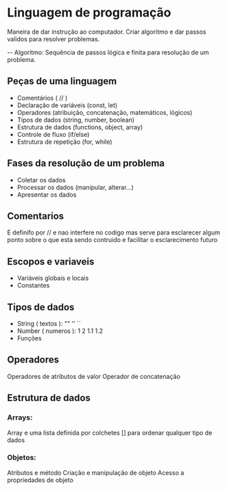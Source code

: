 # Linguagem de programação

Maneira de dar instrução ao computador.
Criar algoritmo e dar passos validos para resolver problemas.

-- Algoritmo: Sequência de passos lógica e finita para resolução de um problema.

## Peças de uma linguagem

- Comentários ( // )
- Declaração de variáveis (const, let)
- Operadores (atribuição, concatenação, matemáticos, lógicos)
- Tipos de dados (string, number, boolean)
- Estrutura de dados (functions, object, array)
- Controle de fluxo (if/else)
- Estrutura de repetição (for, while)

## Fases da resolução de um problema

- Coletar os dados
- Processar os dados (manipular, alterar...)
- Apresentar os dados

## Comentarios 

E definifo por // e nao interfere no codigo mas serve para esclarecer algum ponto sobre o que esta sendo contruido e facilitar o esclarecimento futuro

## Escopos e variaveis

- Variáveis globais e locais
- Constantes

## Tipos de dados

- String ( textos ): "" '' ``
- Number ( numeros ): 1 2  1.1 1.2
- Funções

## Operadores

Operadores de atributos de valor
Operador de concatenação

## Estrutura de dados

### Arrays:

Array e uma lista definida por colchetes [] para ordenar qualquer tipo de dados

### Objetos:

Atributos e método
Criação e manipulação de objeto
Acesso a propriedades de objeto